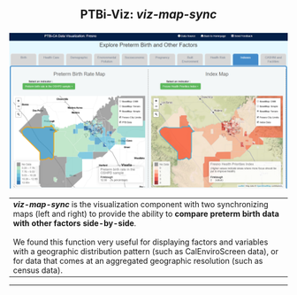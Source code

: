<h2 align="center">
 <p>PTBi-Viz: <i>viz-map-sync</i></p>
</h2>

<p align="center">
  <a href="">
    <img alt="PTBi-Viz" title="PTBi-Viz" src="../common/img/PTBi-Viz_sync-map.png" width="700">
  </a>
</p>


<table>
<tr>
<td> 
<b><i>viz-map-sync</i></b> is the visualization component with two synchronizing maps (left and right) to provide the ability to <b>compare preterm birth data with other factors side-by-side</b>. 
<br>
<br>
We found this function very useful for displaying factors and variables with a geographic distribution pattern (such as CalEnviroScreen data), or for data that comes at an aggregated geographic resolution (such as census data).
</td>
</tr>
</table>

---